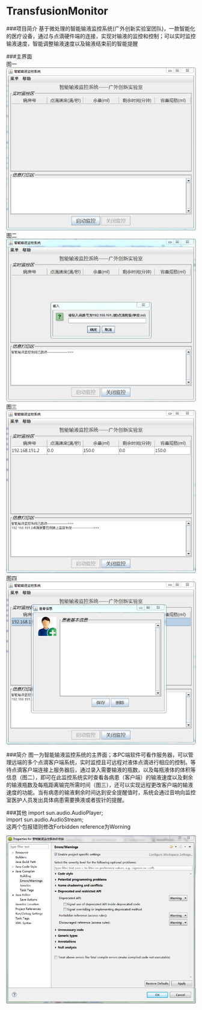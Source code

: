 # TransfusionMonitor
###项目简介
基于微处理的智能输液监控系统(广外创新实验室团队)，一款智能化的医疗设备，通过与点滴硬件端的连接，实现对输液的监控和控制；可以实时监控输液速度，智能调整输液速度以及输液结束前的智能提醒

###主界面  
图一  
![1](https://github.com/ALLENnan/TransfusionMonitor/blob/master/image/1.png)  
图二   
![2](https://github.com/ALLENnan/TransfusionMonitor/blob/master/image/2.png)  
图三   
![3](https://github.com/ALLENnan/TransfusionMonitor/blob/master/image/3.png)  
图四   
![4](https://github.com/ALLENnan/TransfusionMonitor/blob/master/image/4.png)  

###简介
图一为智能输液监控系统的主界面；本PC端软件可看作服务器，可以管理远端的多个点滴客户端系统，实时监控且可远程对液体点滴进行相应的控制。等待点滴客户端连接上服务器后，通过录入需要输液的瓶数，以及每瓶液体的体积等信息（图二），即可在此监控系统实时查看各病患（客户端）的输液速度以及剩余的输液瓶数及每瓶距离输完所需时间（图三），还可以实现远程更改客户端的输液速度的功能。当有病患的输液剩余时间达到安全提醒值时，系统会通过音响向监控室医护人员发出具体病患需要换液或者拔针的提醒。

###其他
import sun.audio.AudioPlayer;   
import sun.audio.AudioStream;   
这两个包报错则修改Forbidden reference为Worning   

![tip](https://github.com/ALLENnan/TransfusionMonitor/blob/master/image/tip.png)

